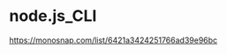 # node.js_CLI

<!-- картинки с проверкой консоли -->

https://monosnap.com/list/6421a3424251766ad39e96bc

<!--  -->
